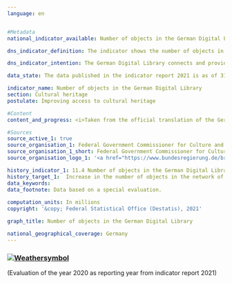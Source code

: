 ```yaml
---
language: en    


#Metadata    
national_indicator_available: Number of objects in the German Digital Library    

dns_indicator_definition: The indicator shows the number of objects in the network of the German Digital Library, or Deutsche Digitale Bibliothek (DDB).    

dns_indicator_intention: The German Digital Library connects and provides online access in one place to the digital holdings of Germany’s cultural institutions and repositories of learning. It thereby makes them easily accessible, in an up-to-date manner, to scholars and anyone else interested in culture. As such, the indicator is a useful gauge of the extent to which our shared heritage of culture and learning has been rendered digitally accessible in Germany. The goal is to increase the number of objects available via the German Digital Library to 50 million by 2030.    

data_state: The data published in the indicator report 2021 is as of 31.12.2020. The data shown on the DNS-Online-Platform is updated regularly, so that more current data may be available online than published in the indicator report 2021.    

indicator_name: Number of objects in the German Digital Library    
section: Cultural heritage    
postulate: Improving access to cultural heritage    

#Content    
content_and_progress: <i>Taken from the official translation of the German Sustainable Development Strategy</i><br><br>The German Digital Library is a platform created to connect the digital holdings of institutions like archives, libraries and museums. It is managed by a network of such repositories of culture and learning from the Federal Government, the Länder and local-authorities, and it is jointly funded by the Federal Government and the Länder. Most of the digital materials are held not by the German Digital Library itself but by partner institutions, while the DDB only hosts links to those objects. The partner institutions are responsible for the stability of the connection. As of May 2020, the number of partner institutions making data available for the German Digital Library had reached 448. The majority are museums or archives – 183 and 174 of them respectively.<br><br>The German Digital Library online platform has been accessible since 2012, at which point it hosted links to 5.6 million objects. By the middle of 2020, that number had risen to 33 million. If the trend continues as it has to date, the target of 50 million by 2030 could be achieved. Some of the objects made available by libraries may repeat the same content; for example, two libraries might post links in the German Digital Library to the same edition of a book. In such cases, the two links are counted separately.<br><br>Since 2015, it has been possible to differentiate between objects with and without digitised media. For those with digitised content, the German Digital Library link gives direct access to the digitised reproduction of the book, certificate, painting or other object in question. For objects without digitised media, on the other hand, the links lead only to information about them. The link pertaining to a painting, for instance, will provide information about who painted it, what year it is from and where it is kept. Objects with digitised media thus provide a good deal more information than those for which only metadata are made available.<br><br>There were 5.4 million objects with digitised media at the end of 2015, rising to 11.3 million by the middle of 2020. Objects with digitised media also increased as a proportion of all the objects linked to in the German Digital Library, rising from around 30% in 2015 to around 34% by mid-2020. At the end of the first half of 2020, the majority of digitised objects available via the Library were texts (60.2%), followed by pictures (33.8%) and other media (5.5%). In contrast, audio and video recordings made up only a very small proportion of digitised Library objects, at 0.4% and 0.1% respectively.    

#Sources    
source_active_1: true
source_organisation_1: Federal Government Commissioner for Culture and the Media
source_organisation_1_short: Federal Government Commissioner for Culture and the Media
source_organisation_logo_1: '<a href="https://www.bundesregierung.de/breg-de/bundesregierung/staatsministerin-fuer-kultur-und-medien"><img src="https://g205sdgs.github.io/sdg-indicators/public/LogosEn/bkm.png" alt=" Federal Government Commissioner for Culture and the Media" title="Click here to visit the homepage of the organization" style="border: transparent"/></a>'    

history_indicator_1: 11.4 Number of objects in the German Digital Library                    
history_target_1:  Increase in the number of objects in the network of the German Digital Library to 50 million by 2030    
data_keywords:    
data_footnote: Data based on a special evaluation.    
    
computation_units: In millions    
copyright: '&copy; Federal Statistical Office (Destatis), 2021'    

graph_title: Number of objects in the German Digital Library    

national_geographical_coverage: Germany    
---    
```

<div>
  <div class="my-header">
    <h3>
      <a href="https://sustainabledevelopment-deutschland.github.io/en/status/"><img src="https://g205sdgs.github.io/sdg-indicators/public/Wettersymbole/Sonne.png" title="The indicator is 'on track' and is expected to meet or is already meeting the target if development continues." alt="Weathersymbol" />
      </a>
    </h3>
  </div>
  <div class="my-header-note">
    <span> (Evaluation of the year 2020 as reporting year from indicator report 2021)</span>
  </div>
</div>